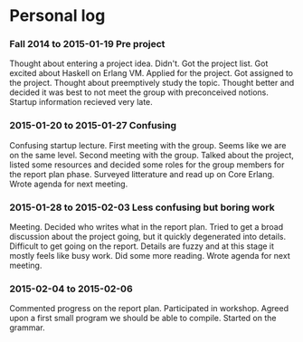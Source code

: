# Personal log

### Fall 2014 to 2015-01-19 Pre project
Thought about entering a project idea. Didn't.
Got the project list. Got excited about Haskell on Erlang VM.
Applied for the project. Got assigned to the project.
Thought about preemptively study the topic. Thought better and decided it was best to not meet the group with preconceived notions.
Startup information recieved very late.

### 2015-01-20 to 2015-01-27 Confusing
Confusing startup lecture.
First meeting with the group. Seems like we are on the same level.
Second meeting with the group. Talked about the project, listed some resources and decided some roles for the group members for the report plan phase.
Surveyed litterature and read up on Core Erlang.
Wrote agenda for next meeting.

### 2015-01-28 to 2015-02-03 Less confusing but boring work
Meeting. Decided who writes what in the report plan. Tried to get a broad discussion about the project going, but it quickly degenerated into details.
Difficult to get going on the report. Details are fuzzy and at this stage it mostly feels like busy work.
Did some more reading.
Wrote agenda for next meeting.

### 2015-02-04 to 2015-02-06
Commented progress on the report plan.
Participated in workshop. Agreed upon a first small program we should be able to compile. Started on the grammar.

